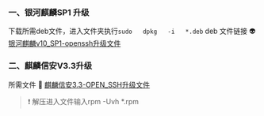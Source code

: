 ### 一、银河麒麟SP1 升级
下载所需deb文件，进入文件夹执行`sudo   dpkg   -i   *.deb`
deb 文件链接 :alien: [银河麒麟v10_SP1-openssh升级文件](https://www.123pan.com/s/aV6VVv-L8ZHd.html)

### 二、麒麟信安V3.3升级

所需文件 :file_folder: [麒麟信安3.3-OPEN_SSH升级文件](https://www.123pan.com/s/aV6VVv-LVZHd.html)

> :exclamation: 解压进入文件输入rpm -Uvh *.rpm
